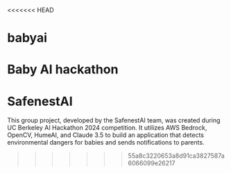 <<<<<<< HEAD
# babyai
Baby AI hackathon
=======
# SafenestAI
This group project, developed by the SafenestAI team, was created during UC Berkeley AI Hackathon 2024 competition. It utilizes AWS Bedrock, OpenCV, HumeAI, and Claude 3.5 to build an application that detects environmental dangers for babies and sends notifications to parents.
>>>>>>> 55a8c3220653a8d91ca3827587a6066099e26217

